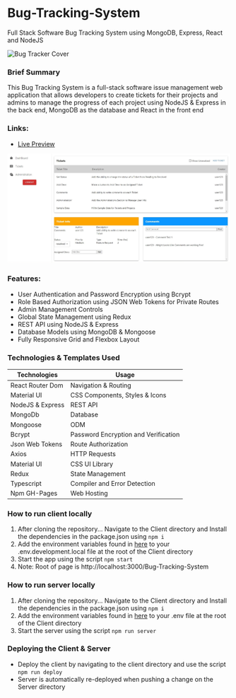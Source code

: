 # Bug-Tracking-System
Full Stack Software Bug Tracking System using MongoDB, Express, React and NodeJS

![Bug Tracker Cover](https://www.softwaresuggest.com/blog/wp-content/uploads/2019/08/s-blog-3-01.jpg)

### Brief Summary
This Bug Tracking System is a full-stack software issue management web application that allows developers to create tickets for their projects and admins to manage the progress of each project using NodeJS & Express in the back end, MongoDB as the database and React in the front end

### Links:
- [Live Preview](http://localhost:3000/Bug-Tracking-System/login)

![Bug Tracker Sample](https://github.com/Ken-Yokohama/Bug-Tracking-System/blob/master/cover.JPG?raw=true)

### Features:
- User Authentication and Password Encryption using Bcrypt
- Role Based Authorization using JSON Web Tokens for Private Routes
- Admin Management Controls
- Global State Management using Redux
- REST API using NodeJS & Express
- Database Models using MongoDB & Mongoose
- Fully Responsive Grid and Flexbox Layout


### Technologies & Templates Used
| Technologies | Usage                                      |
| ----------------- | ------------------------------------------------ |
| React Router Dom | Navigation & Routing |
| Material UI | CSS Components, Styles & Icons|
| NodeJS & Express| REST API|
| MongoDb| Database|
| Mongoose| ODM|
| Bcrypt| Password Encryption and Verification|
| Json Web Tokens| Route Authorization|
| Axios| HTTP Requests|
| Material UI| CSS UI Library|
| Redux| State Management|
| Typescript | Compiler and Error Detection |
| Npm GH-Pages | Web Hosting |


### How to run client locally
  1. After cloning the repository... Navigate to the Client directory and Install the dependencies in the package.json using `npm i`
  2. Add the environment variables found in [here](https://github.com/Ken-Yokohama/environment-variables) to your .env.development.local file at the root of the Client directory
  3. Start the app using the script `npm start`
  4. Note: Root of page is http://localhost:3000/Bug-Tracking-System
  
### How to run server locally
  1. After cloning the repository... Navigate to the Client directory and Install the dependencies in the package.json using `npm i`
  2. Add the environment variables found in [here](https://github.com/Ken-Yokohama/environment-variables) to your .env file at the root of the Client directory
  3. Start the server using the script `npm run server`

### Deploying the Client & Server
  - Deploy the client by navigating to the client directory and use the script `npm run deploy`
  - Server is automatically re-deployed when pushing a change on the Server directory
